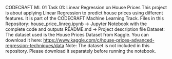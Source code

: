 CODECRAFT ML 01
Task 01: Linear Regression on House Prices
This project is about applying Linear Regression to predict house prices using different features.
It is part of the CODECRAFT Machine Learning Track.
Files in this Repository:
house_price_linreg.ipynb → Jupyter Notebook with the complete code and outputs
README.md → Project description file
Dataset:
The dataset used is the House Prices Dataset from Kaggle.
You can download it here: https://www.kaggle.com/c/house-prices-advanced-regression-techniques/data
Note: The dataset is not included in this repository. Please download it separately before running the notebook.
